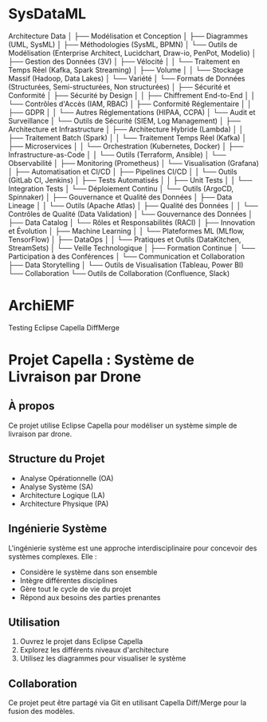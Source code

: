 # SysDataML

Architecture Data
│
├── Modélisation et Conception
│   ├── Diagrammes (UML, SysML)
│   ├── Méthodologies (SysML, BPMN)
│   └── Outils de Modélisation (Enterprise Architect, Lucidchart, Draw-io, PenPot, Modelio)
│
├── Gestion des Données (3V)
│   ├── Vélocité
│   │   └── Traitement en Temps Réel (Kafka, Spark Streaming)
│   ├── Volume
│   │   └── Stockage Massif (Hadoop, Data Lakes)
│   └── Variété
│       └── Formats de Données (Structurées, Semi-structurées, Non structurées)
│
├── Sécurité et Conformité
│   ├── Sécurité by Design
│   │   ├── Chiffrement End-to-End
│   │   └── Contrôles d'Accès (IAM, RBAC)
│   ├── Conformité Réglementaire
│   │   ├── GDPR
│   │   └── Autres Réglementations (HIPAA, CCPA)
│   └── Audit et Surveillance
│       └── Outils de Sécurité (SIEM, Log Management)
│
├── Architecture et Infrastructure
│   ├── Architecture Hybride (Lambda)
│   │   ├── Traitement Batch (Spark)
│   │   └── Traitement Temps Réel (Kafka)
│   ├── Microservices
│   │   └── Orchestration (Kubernetes, Docker)
│   ├── Infrastructure-as-Code
│   │   └── Outils (Terraform, Ansible)
│   └── Observabilité
│       ├── Monitoring (Prometheus)
│       └── Visualisation (Grafana)
│
├── Automatisation et CI/CD
│   ├── Pipelines CI/CD
│   │   └── Outils (GitLab CI, Jenkins)
│   ├── Tests Automatisés
│   │   ├── Unit Tests
│   │   └── Integration Tests
│   └── Déploiement Continu
│       └── Outils (ArgoCD, Spinnaker)
│
├── Gouvernance et Qualité des Données
│   ├── Data Lineage
│   │   └── Outils (Apache Atlas)
│   ├── Qualité des Données
│   │   └── Contrôles de Qualité (Data Validation)
│   └── Gouvernance des Données
│       ├── Data Catalog
│       └── Rôles et Responsabilités (RACI)
│
├── Innovation et Évolution
│   ├── Machine Learning
│   │   └── Plateformes ML (MLflow, TensorFlow)
│   ├── DataOps
│   │   └── Pratiques et Outils (DataKitchen, StreamSets)
│   └── Veille Technologique
│       ├── Formation Continue
│       └── Participation à des Conférences
│
└── Communication et Collaboration
    ├── Data Storytelling
    │   └── Outils de Visualisation (Tableau, Power BI)
    └── Collaboration
        └── Outils de Collaboration (Confluence, Slack)

# ArchiEMF
Testing Eclipse Capella DiffMerge

# Projet Capella : Système de Livraison par Drone

## À propos
Ce projet utilise Eclipse Capella pour modéliser un système simple de livraison par drone.

## Structure du Projet
- Analyse Opérationnelle (OA)
- Analyse Système (SA)
- Architecture Logique (LA)
- Architecture Physique (PA)

## Ingénierie Système
L'ingénierie système est une approche interdisciplinaire pour concevoir des systèmes complexes. Elle :
- Considère le système dans son ensemble
- Intègre différentes disciplines
- Gère tout le cycle de vie du projet
- Répond aux besoins des parties prenantes

## Utilisation
1. Ouvrez le projet dans Eclipse Capella
2. Explorez les différents niveaux d'architecture
3. Utilisez les diagrammes pour visualiser le système

## Collaboration
Ce projet peut être partagé via Git en utilisant Capella Diff/Merge pour la fusion des modèles.
